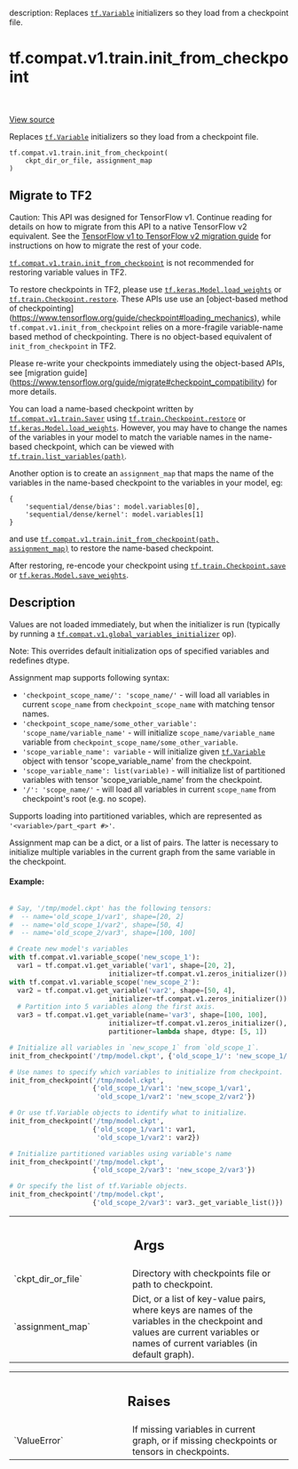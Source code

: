 description: Replaces <a href="../../../../tf/Variable.md"><code>tf.Variable</code></a> initializers so they load from a checkpoint file.

<div itemscope itemtype="http://developers.google.com/ReferenceObject">
<meta itemprop="name" content="tf.compat.v1.train.init_from_checkpoint" />
<meta itemprop="path" content="Stable" />
</div>

# tf.compat.v1.train.init_from_checkpoint

<!-- Insert buttons and diff -->

<table class="tfo-notebook-buttons tfo-api nocontent" align="left">

</table>

<a target="_blank" class="external" href="/code/stable/tensorflow/python/training/checkpoint_utils.py">View source</a>



Replaces <a href="../../../../tf/Variable.md"><code>tf.Variable</code></a> initializers so they load from a checkpoint file.

<pre class="devsite-click-to-copy prettyprint lang-py tfo-signature-link">
<code>tf.compat.v1.train.init_from_checkpoint(
    ckpt_dir_or_file, assignment_map
)
</code></pre>





 <section><devsite-expandable expanded>
 <h2 class="showalways">Migrate to TF2</h2>

Caution: This API was designed for TensorFlow v1.
Continue reading for details on how to migrate from this API to a native
TensorFlow v2 equivalent. See the
[TensorFlow v1 to TensorFlow v2 migration guide](https://www.tensorflow.org/guide/migrate)
for instructions on how to migrate the rest of your code.

<a href="../../../../tf/compat/v1/train/init_from_checkpoint.md"><code>tf.compat.v1.train.init_from_checkpoint</code></a> is not recommended for restoring
variable values in TF2.

To restore checkpoints in TF2, please use
<a href="../../../../tf/keras/Model.md#load_weights"><code>tf.keras.Model.load_weights</code></a> or <a href="../../../../tf/train/Checkpoint.md#restore"><code>tf.train.Checkpoint.restore</code></a>. These APIs use
use an [object-based method of checkpointing]
(https://www.tensorflow.org/guide/checkpoint#loading_mechanics), while
`tf.compat.v1.init_from_checkpoint` relies on a more-fragile variable-name
based method of checkpointing. There is no object-based equivalent of
`init_from_checkpoint` in TF2.

Please re-write your checkpoints immediately using the object-based APIs,
see [migration guide]
(https://www.tensorflow.org/guide/migrate#checkpoint_compatibility) for more
details.

You can load a name-based checkpoint written by <a href="../../../../tf/compat/v1/train/Saver.md"><code>tf.compat.v1.train.Saver</code></a>
using <a href="../../../../tf/train/Checkpoint.md#restore"><code>tf.train.Checkpoint.restore</code></a> or <a href="../../../../tf/keras/Model.md#load_weights"><code>tf.keras.Model.load_weights</code></a>. However,
you may have to change the names of the variables in your model to match the
variable names in the name-based checkpoint, which can be viewed with
<a href="../../../../tf/train/list_variables.md"><code>tf.train.list_variables(path)</code></a>.

Another option is to create an `assignment_map` that maps the name of the
variables in the name-based checkpoint to the variables in your model, eg:
```
{
    'sequential/dense/bias': model.variables[0],
    'sequential/dense/kernel': model.variables[1]
}
```
and use <a href="../../../../tf/compat/v1/train/init_from_checkpoint.md"><code>tf.compat.v1.train.init_from_checkpoint(path, assignment_map)</code></a> to
restore the name-based checkpoint.

After restoring, re-encode your checkpoint using <a href="../../../../tf/train/Checkpoint.md#save"><code>tf.train.Checkpoint.save</code></a>
or <a href="../../../../tf/keras/Model.md#save_weights"><code>tf.keras.Model.save_weights</code></a>.



 </aside></devsite-expandable></section>

<h2>Description</h2>

<!-- Placeholder for "Used in" -->



Values are not loaded immediately, but when the initializer is run
(typically by running a <a href="../../../../tf/compat/v1/global_variables_initializer.md"><code>tf.compat.v1.global_variables_initializer</code></a> op).

Note: This overrides default initialization ops of specified variables and
redefines dtype.

Assignment map supports following syntax:

* `'checkpoint_scope_name/': 'scope_name/'` - will load all variables in
  current `scope_name` from `checkpoint_scope_name` with matching tensor
  names.
* `'checkpoint_scope_name/some_other_variable': 'scope_name/variable_name'` -
  will initialize `scope_name/variable_name` variable
  from `checkpoint_scope_name/some_other_variable`.
* `'scope_variable_name': variable` - will initialize given <a href="../../../../tf/Variable.md"><code>tf.Variable</code></a>
  object with tensor 'scope_variable_name' from the checkpoint.
* `'scope_variable_name': list(variable)` - will initialize list of
  partitioned variables with tensor 'scope_variable_name' from the checkpoint.
* `'/': 'scope_name/'` - will load all variables in current `scope_name` from
  checkpoint's root (e.g. no scope).

Supports loading into partitioned variables, which are represented as
`'<variable>/part_<part #>'`.

Assignment map can be a dict, or a list of pairs.  The latter is
necessary to initialize multiple variables in the current graph from
the same variable in the checkpoint.

#### Example:



```python

# Say, '/tmp/model.ckpt' has the following tensors:
#  -- name='old_scope_1/var1', shape=[20, 2]
#  -- name='old_scope_1/var2', shape=[50, 4]
#  -- name='old_scope_2/var3', shape=[100, 100]

# Create new model's variables
with tf.compat.v1.variable_scope('new_scope_1'):
  var1 = tf.compat.v1.get_variable('var1', shape=[20, 2],
                         initializer=tf.compat.v1.zeros_initializer())
with tf.compat.v1.variable_scope('new_scope_2'):
  var2 = tf.compat.v1.get_variable('var2', shape=[50, 4],
                         initializer=tf.compat.v1.zeros_initializer())
  # Partition into 5 variables along the first axis.
  var3 = tf.compat.v1.get_variable(name='var3', shape=[100, 100],
                         initializer=tf.compat.v1.zeros_initializer(),
                         partitioner=lambda shape, dtype: [5, 1])

# Initialize all variables in `new_scope_1` from `old_scope_1`.
init_from_checkpoint('/tmp/model.ckpt', {'old_scope_1/': 'new_scope_1/'})

# Use names to specify which variables to initialize from checkpoint.
init_from_checkpoint('/tmp/model.ckpt',
                     {'old_scope_1/var1': 'new_scope_1/var1',
                      'old_scope_1/var2': 'new_scope_2/var2'})

# Or use tf.Variable objects to identify what to initialize.
init_from_checkpoint('/tmp/model.ckpt',
                     {'old_scope_1/var1': var1,
                      'old_scope_1/var2': var2})

# Initialize partitioned variables using variable's name
init_from_checkpoint('/tmp/model.ckpt',
                     {'old_scope_2/var3': 'new_scope_2/var3'})

# Or specify the list of tf.Variable objects.
init_from_checkpoint('/tmp/model.ckpt',
                     {'old_scope_2/var3': var3._get_variable_list()})

```

<!-- Tabular view -->
 <table class="responsive fixed orange">
<colgroup><col width="214px"><col></colgroup>
<tr><th colspan="2"><h2 class="add-link">Args</h2></th></tr>

<tr>
<td>
`ckpt_dir_or_file`
</td>
<td>
Directory with checkpoints file or path to checkpoint.
</td>
</tr><tr>
<td>
`assignment_map`
</td>
<td>
Dict, or a list of key-value pairs, where keys are names
of the variables in the checkpoint and values are current variables or
names of current variables (in default graph).
</td>
</tr>
</table>



<!-- Tabular view -->
 <table class="responsive fixed orange">
<colgroup><col width="214px"><col></colgroup>
<tr><th colspan="2"><h2 class="add-link">Raises</h2></th></tr>

<tr>
<td>
`ValueError`
</td>
<td>
If missing variables in current graph, or if missing
checkpoints or tensors in checkpoints.
</td>
</tr>
</table>


